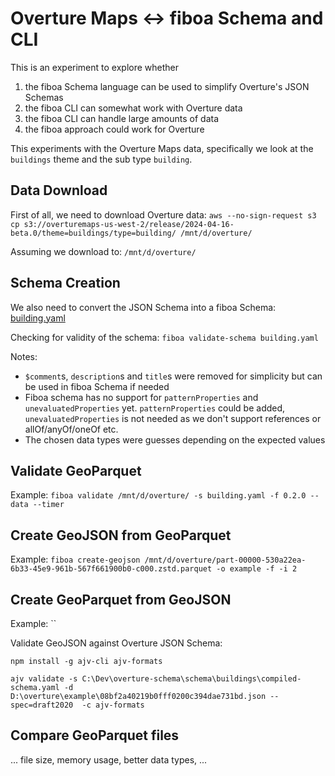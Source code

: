 # Overture Maps \<-> fiboa Schema and CLI

This is an experiment to explore whether
1. the fiboa Schema language can be used to simplify Overture's JSON Schemas
2. the fiboa CLI can somewhat work with Overture data
3. the fiboa CLI can handle large amounts of data
4. the fiboa approach could work for Overture

This experiments with the Overture Maps data, specifically we look at the
`buildings` theme and the sub type `building`.

## Data Download

First of all, we need to download Overture data:
`aws --no-sign-request s3 cp s3://overturemaps-us-west-2/release/2024-04-16-beta.0/theme=buildings/type=building/ /mnt/d/overture/`

Assuming we download to: `/mnt/d/overture/`

## Schema Creation

We also need to convert the JSON Schema into a fiboa Schema:
[building.yaml](building.yaml)

Checking for validity of the schema:
`fiboa validate-schema building.yaml`

Notes:
- `$comment`s, `description`s and `title`s were removed for simplicity
  but can be used in fiboa Schema if needed
- Fiboa schema has no support for `patternProperties` and `unevaluatedProperties` yet.
  `patternProperties` could be added, `unevaluatedProperties` is not needed as we don't support references or allOf/anyOf/oneOf etc.
- The chosen data types were guesses depending on the expected values

## Validate GeoParquet

Example:
`fiboa validate /mnt/d/overture/ -s building.yaml -f 0.2.0 --data --timer`

## Create GeoJSON from GeoParquet

Example:
`fiboa create-geojson /mnt/d/overture/part-00000-530a22ea-6b33-45e9-961b-567f661900b0-c000.zstd.parquet -o example -f -i 2`

## Create GeoParquet from GeoJSON

Example:
``

Validate GeoJSON against Overture JSON Schema:

`npm install -g ajv-cli ajv-formats`

`ajv validate -s C:\Dev\overture-schema\schema\buildings\compiled-schema.yaml -d D:\overture\example\08bf2a40219b0fff0200c394dae731bd.json --spec=draft2020  -c ajv-formats`

## Compare GeoParquet files

... file size, memory usage, better data types, ...

## 